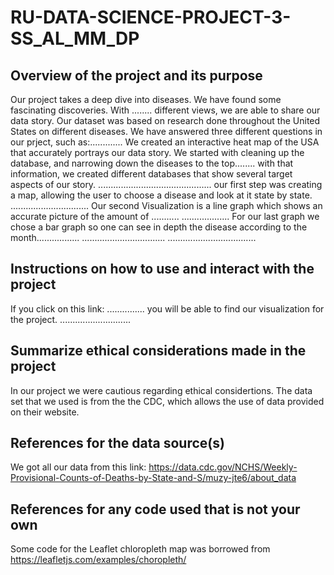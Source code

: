 # RU-DATA-SCIENCE-PROJECT-3-SS_AL_MM_DP

## Overview of the project and its purpose
Our project takes a deep dive into diseases. 
We have found some fascinating discoveries.
With ........ different views, we are able to share our data story.
Our dataset was based on research done throughout the United States on different diseases.
We have answered three different questions in our prject, such as:.............
We created an interactive heat map of the USA that accurately portrays our data story.
We started with cleaning up the database, and narrowing down the diseases to the top........
with that information, we created different databases that show several target aspects of our story.
.............................................
our first step was creating a map, allowing the user to choose a disease and look at it state by state.
...............................
Our second Visualization is a line graph which shows an accurate picture of the amount of ...........
...................
For our last graph we chose a bar graph so one can see in depth the disease according to the month.................
.................................
...................................

## Instructions on how to use and interact with the project
If you click on this link: ............... you will be able to find our visualization for the project.
............................

## Summarize ethical considerations made in the project
In our project we were cautious regarding ethical considertions. 
The data set that we used is from the the CDC, which allows the use of data provided on their website.

## References for the data source(s)
We got all our data from this link:
https://data.cdc.gov/NCHS/Weekly-Provisional-Counts-of-Deaths-by-State-and-S/muzy-jte6/about_data

## References for any code used that is not your own
Some code for the Leaflet chloropleth map was borrowed from https://leafletjs.com/examples/choropleth/
